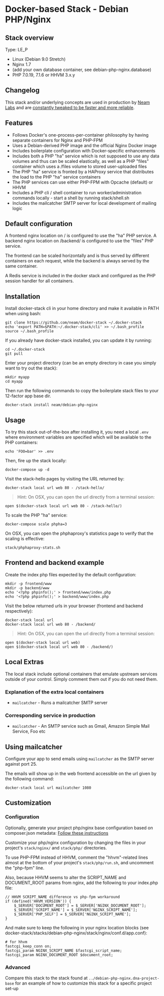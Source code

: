 Docker-based Stack - Debian PHP/Nginx
===================================

## Stack overview

Type: LE_P

* Linux (Debian 9.0 Stretch)
* Nginx 1.7
* (add your own database container, see debian-php-nginx.database)
* PHP 7.0.19, 7.1.6 or HHVM 3.x.y

## Changelog

This stack and/or underlying concepts are used in production by [Neam Labs](http://neamlabs.com) and are [constantly tweaked to be faster and more reliable](https://github.com/neam/docker-stack/blob/develop/CHANGELOG.md).

## Features

* Follows Docker's one-process-per-container philosophy by having separate containers for Nginx and PHP-FPM
* Uses a Debian-derived PHP image and the official Nginx Docker image
* Includes boilerplate configuration with Docker-specific enhancements
* Includes both a PHP "ha" service which is not supposed to use any data volumes and thus can be scaled elastically, as well as a PHP "files" container which uses a /files volume to stored user-uploaded files 
* The PHP "ha" service is fronted by a HAProxy service that distributes the load to the PHP "ha" service containers
* The PHP services can use either PHP-FPM with Opcache (default) or HHVM
* Includes a PHP cli / shell container to run worker/administration commands locally - start a shell by running stack/shell.sh
* Includes the mailcatcher SMTP server for local development of mailing logic

## Default configuration

A frontend nginx location on / is configured to use the "ha" PHP service. A backend nginx location on /backend/ is configured to use the "files" PHP service. 

The frontend can be scaled horizontally and is thus served by different containers on each request, while the backend is always served by the same container. 

A Redis service is included in the docker stack and configured as the PHP session handler for all containers.

## Installation

Install docker-stack cli in your home directory and make it available in PATH when using bash: 

    git clone https://github.com/neam/docker-stack ~/.docker-stack
    echo 'export PATH=$PATH:~/.docker-stack/cli' >> ~/.bash_profile
    source ~/.bash_profile

If you already have docker-stack installed, you can update it by running:

    cd ~/.docker-stack
    git pull

Enter your project directory (can be an empty directory in case you simply want to try out the stack):

    mkdir myapp
    cd myapp

Then run the following commands to copy the boilerplate stack files to your 12-factor app base dir.

    docker-stack install neam/debian-php-nginx

## Usage

To try this stack out-of-the-box after installing it, you need a local `.env` where environment variables are specified which will be available to the PHP containers:

    echo 'FOO=bar' >> .env

Then, fire up the stack locally:

    docker-compose up -d

Visit the stack-hello pages by visiting the URL returned by:

    docker-stack local url web 80 - /stack-hello/

> Hint: On OSX, you can open the url directly from a terminal session:

    open $(docker-stack local url web 80 - /stack-hello/)

To scale the PHP "ha" service:

    docker-compose scale phpha=3

On OSX, you can open the phphaproxy's statistics page to verify that the scaling is effective:

    stack/phphaproxy-stats.sh

## Frontend and backend example

Create the index php files expected by the default configuration:

    mkdir -p frontend/www
    mkdir -p backend/www
    echo '<?php phpinfo();' > frontend/www/index.php
    echo '<?php phpinfo();' > backend/www/index.php

Visit the below returned urls in your browser (frontend and backend respectively):

    docker-stack local url
    docker-stack local url web 80 - /backend/

> Hint: On OSX, you can open the url directly from a terminal session:

    open $(docker-stack local url web)
    open $(docker-stack local url web 80 - /backend/)

## Local Extras

The local stack include optional containers that emulate upstream services outside of your control. Simply comment them out if you do not need them.

### Explanation of the extra local containers

* `mailcatcher` - Runs a mailcatcher SMTP server

### Corresponding service in production

* `mailcatcher` - An SMTP service such as Gmail, Amazon Simple Mail Service, Foo etc

## Using mailcatcher

Configure your app to send emails using `mailcatcher` as the SMTP server against port 25.

The emails will show up in the web frontend accessible on the url given by the following command:

    docker-stack local url mailcatcher 1080

## Customization

### Configuration

Optionally, generate your project php/nginx base configuration based on composer.json metadata: [Follow these instructions](../../generators/server-config-generator/README.md)

Customize your php/nginx configuration by changing the files in your project's `stack/nginx/` and `stack/php/` directories.

To use PHP-FPM instead of HHVM, comment the "hhvm"-related lines almost at the bottom of your project's `stack/php/run.sh`, and uncomment the "php-fpm" line.

Also, because HHVM seems to alter the SCRIPT_NAME and DOCUMENT_ROOT params from nginx, add the following to your index.php file:

    // HHVM SCRIPT_NAME difference vs php-fpm workaround
    if (defined('HHVM_VERSION')) {
        $_SERVER['DOCUMENT_ROOT'] = $_SERVER['NGINX_DOCUMENT_ROOT'];
        $_SERVER['SCRIPT_NAME'] = $_SERVER['NGINX_SCRIPT_NAME'];
        $_SERVER['PHP_SELF'] = $_SERVER['NGINX_SCRIPT_NAME'];
    }

And make sure to keep the following in your nginx location blocks (see docker-stack/stacks/debian-php-nginx/stack/nginx/conf.d/app.conf):

    # for hhvm
    fastcgi_keep_conn on;
    fastcgi_param NGINX_SCRIPT_NAME $fastcgi_script_name;
    fastcgi_param NGINX_DOCUMENT_ROOT $document_root;

### Advanced

Compare this stack to the stack found at `../debian-php-nginx.dna-project-base` for an example of how to customize this stack for a specific project set-up
